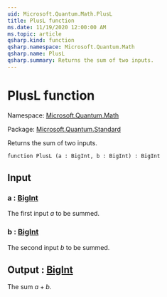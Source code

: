 ```yaml
---
uid: Microsoft.Quantum.Math.PlusL
title: PlusL function
ms.date: 11/19/2020 12:00:00 AM
ms.topic: article
qsharp.kind: function
qsharp.namespace: Microsoft.Quantum.Math
qsharp.name: PlusL
qsharp.summary: Returns the sum of two inputs.
---
```


# PlusL function

Namespace: [Microsoft.Quantum.Math](xref:Microsoft.Quantum.Math)

Package: [Microsoft.Quantum.Standard](https://nuget.org/packages/Microsoft.Quantum.Standard)


Returns the sum of two inputs.

```qsharp
function PlusL (a : BigInt, b : BigInt) : BigInt
```


## Input

### a : [BigInt](xref:microsoft.quantum.lang-ref.bigint)

The first input $a$ to be summed.


### b : [BigInt](xref:microsoft.quantum.lang-ref.bigint)

The second input $b$ to be summed.



## Output : [BigInt](xref:microsoft.quantum.lang-ref.bigint)

The sum $a + b$.